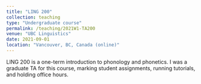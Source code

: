 ```yaml
---
title: "LING 200"
collection: teaching
type: "Undergraduate course"
permalink: /teaching/2021W1-TA200
venue: "UBC Linguistics"
date: 2021-09-01
location: "Vancouver, BC, Canada (online)"
---
```


LING 200 is a one-term introduction to phonology and phonetics. I was a graduate TA for this course, marking student assignments, running tutorials, and holding office hours.
